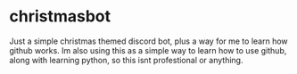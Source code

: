 # christmasbot
Just a simple christmas themed discord bot, plus a way for me to learn how github works. 
Im also using this as a simple way to learn how to use github, along with learning python, so this isnt profestional or anything.
